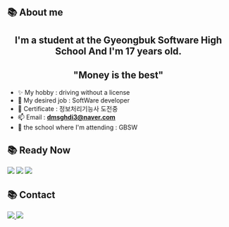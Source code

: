 
## 📚 About me
<h2 align="center">I'm a student at the Gyeongbuk Software High School And I'm 17 years old.</h3>
<h2 align="center">"Money is the best"</h3>

- ✨ My hobby : driving without a license
- 🧨 My desired job : SoftWare developer
- 📝 Certificate : 정보처리기능사 도전중
- 📫 Email : **dmsghdi3@naver.com**
- 🏫 the school where I'm attending : GBSW

## 📚 Ready Now

<div display="flex">
    <img src="https://img.shields.io/badge/C-red?style=for-the-badge&logo=C&logoColor=white" />
    <img src="https://img.shields.io/badge/html5-%23E34F26.svg?style=for-the-badge&logo=html5&logoColor=white" />
    <img src="https://img.shields.io/badge/css3-%231572B6.svg?style=for-the-badge&logo=css3&logoColor=white" />
</div>

## 📚 Contact 

<a href="https://instagram.com/lee._.bang">
    <img src="https://img.shields.io/badge/Instagram-%23E4405F.svg?style=for-the-badge&logo=Instagram&logoColor=white" />
</a>
<a herf="https://facebook.com/profile.php?id=100039943966864">
    <img src="https://img.shields.io/badge/Facebook-1877F2?style=for-the-badge&logo=facebook&logoColor=white"/>
</a>


